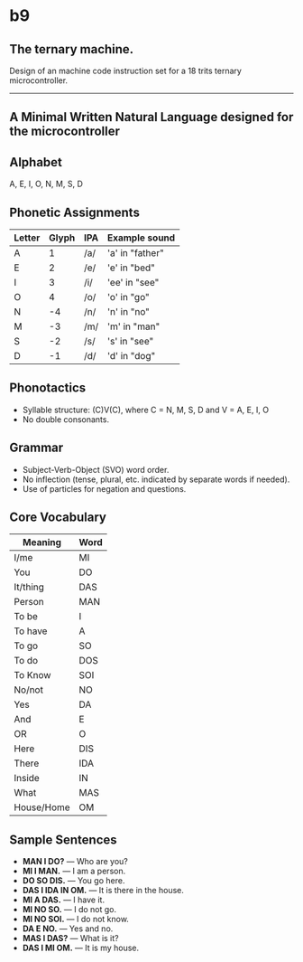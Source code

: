 # b9

## The ternary machine.

Design of an machine code instruction set for 
a 18 trits ternary microcontroller.

***

## A  Minimal Written Natural Language designed for the microcontroller

## Alphabet
A, E, I, O, N, M, S, D

## Phonetic Assignments
| Letter   | Glyph | IPA    | Example sound    |
|----------|-------|--------|------------------|
| A        |  1    | /a/    | 'a' in "father"  |
| E        |  2    | /e/    | 'e' in "bed"     |
| I        |  3    | /i/    | 'ee' in "see"    |
| O        |  4    | /o/    | 'o' in "go"      |
| N        | -4    | /n/    | 'n' in "no"      |
| M        | -3    | /m/    | 'm' in "man"     |
| S        | -2    | /s/    | 's' in "see"     |
| D        | -1    | /d/    | 'd' in "dog"     |

## Phonotactics
- Syllable structure: (C)V(C), where C = N, M, S, D and V = A, E, I, O
- No double consonants.

## Grammar
- Subject-Verb-Object (SVO) word order.
- No inflection (tense, plural, etc. indicated by separate words if needed).
- Use of particles for negation and questions.

## Core Vocabulary
| Meaning     | Word   |
|-------------|--------|
| I/me        | MI     |
| You         | DO     |
| It/thing    | DAS    |
| Person      | MAN    |
| To be       | I      |
| To have     | A      |
| To go       | SO     |
| To do       | DOS    |
| To Know     | SOI    |
| No/not      | NO     |
| Yes         | DA     |
| And         | E      |
| OR          | O      |
| Here        | DIS    |
| There       | IDA    |
| Inside      | IN     |
| What        | MAS    |
| House/Home  | OM     |


## Sample Sentences
- **MAN I DO?** — Who are you?
- **MI I MAN.** — I am a person.
- **DO SO DIS.** — You go here.
- **DAS I IDA IN OM.** — It is there in the house.
- **MI A DAS.** — I have it.
- **MI NO SO.** — I do not go.
- **MI NO SOI.** — I do not know.
- **DA E NO.** — Yes and no.
- **MAS I DAS?** — What is it?
- **DAS I MI OM.** — It is my house.


